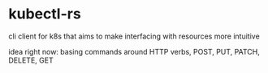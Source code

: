 # kubectl-rs

cli client for k8s that aims to make interfacing with resources more intuitive

idea right now: basing commands around HTTP verbs, POST, PUT, PATCH, DELETE, GET
